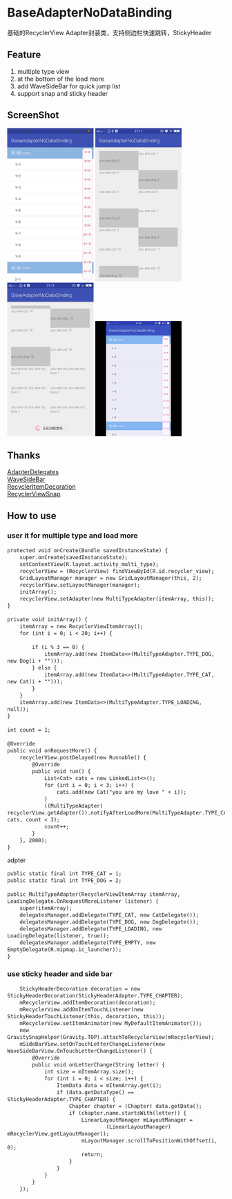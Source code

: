 # BaseAdapterNoDataBinding
基础的RecyclerView Adapter封装类，支持侧边栏快速跳转，StickyHeader
## Feature ##
1. multiple type view
2. at the bottom of the load more
3. add WaveSideBar for quick jump list
4. support snap and sticky header
## ScreenShot ##
<img src="screenshot/sticky_header.jpg" width=200></img> <img src="screenshot/multi_type.jpg" width=200></img> <img src="screenshot/load_more.jpg" width=200></img> <img src="screenshot/sticky_header.gif" width=200 ></img>
## Thanks ##
[AdapterDelegates](https://github.com/sockeqwe/AdapterDelegates)  
[WaveSideBar](https://github.com/Solartisan/WaveSideBar)  
[RecyclerItemDecoration](https://github.com/dinuscxj/RecyclerItemDecoration)  
[RecyclerViewSnap](https://github.com/rubensousa/RecyclerViewSnap)  
## How to use ##
### user it for multiple type and load more ###
   
    protected void onCreate(Bundle savedInstanceState) {
        super.onCreate(savedInstanceState);
        setContentView(R.layout.activity_multi_type);
        recyclerView = (RecyclerView) findViewById(R.id.recycler_view);
        GridLayoutManager manager = new GridLayoutManager(this, 2);
        recyclerView.setLayoutManager(manager);
        initArray();
        recyclerView.setAdapter(new MultiTypeAdapter(itemArray, this));
    }

    private void initArray() {
        itemArray = new RecyclerViewItemArray();
        for (int i = 0; i < 20; i++) {

            if (i % 3 == 0) {
                itemArray.add(new ItemData<>(MultiTypeAdapter.TYPE_DOG, new Dog(i + "")));
            } else {
                itemArray.add(new ItemData<>(MultiTypeAdapter.TYPE_CAT, new Cat(i + "")));
            }
        }
        itemArray.add(new ItemData<>(MultiTypeAdapter.TYPE_LOADING, null));
    }

    int count = 1;

    @Override
    public void onRequestMore() {
        recyclerView.postDelayed(new Runnable() {
            @Override
            public void run() {
                List<Cat> cats = new LinkedList<>();
                for (int i = 0; i < 3; i++) {
                    cats.add(new Cat("you are my love " + i));
                }
                ((MultiTypeAdapter) recyclerView.getAdapter()).notifyAfterLoadMore(MultiTypeAdapter.TYPE_CAT, cats, count < 3);
                count++;
            }
        }, 2000);
    }
      
adpter  


    public static final int TYPE_CAT = 1;
    public static final int TYPE_DOG = 2;

    public MultiTypeAdapter(RecyclerViewItemArray itemArray, LoadingDelegate.OnRequestMoreListener listener) {
        super(itemArray);
        delegatesManager.addDelegate(TYPE_CAT, new CatDelegate());
        delegatesManager.addDelegate(TYPE_DOG, new DogDelegate());
        delegatesManager.addDelegate(TYPE_LOADING, new LoadingDelegate(listener, true));
        delegatesManager.addDelegate(TYPE_EMPTY, new EmptyDelegate(R.mipmap.ic_launcher));
    }

### use sticky header and side bar ###
        StickyHeaderDecoration decoration = new StickyHeaderDecoration(StickyHeaderAdapter.TYPE_CHAPTER);
        mRecyclerView.addItemDecoration(decoration);
        mRecyclerView.addOnItemTouchListener(new StickyHeaderTouchListener(this, decoration, this));
        mRecyclerView.setItemAnimator(new MyDefaultItemAnimator());
        new GravitySnapHelper(Gravity.TOP).attachToRecyclerView(mRecyclerView);
        mSideBarView.setOnTouchLetterChangeListener(new WaveSideBarView.OnTouchLetterChangeListener() {
            @Override
            public void onLetterChange(String letter) {
                int size = mItemArray.size();
                for (int i = 0; i < size; i++) {
                    ItemData data = mItemArray.get(i);
                    if (data.getDataType() == StickyHeaderAdapter.TYPE_CHAPTER) {
                        Chapter chapter = (Chapter) data.getData();
                        if (chapter.name.startsWith(letter)) {
                            LinearLayoutManager mLayoutManager =
                                    (LinearLayoutManager) mRecyclerView.getLayoutManager();
                            mLayoutManager.scrollToPositionWithOffset(i, 0);
                            return;
                        }
                    }
                }
            }
        });